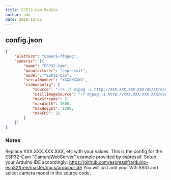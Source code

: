 ```yaml
---
title: ESP32-Cam Module
author: odx
date: 2019-12-22
---
```

## config.json

```json
{
	"platform": "Camera-ffmpeg",
	"cameras": [{
		"name": "ESP32-Cam",
		"manufacturer": "espressif",
		"model": "ESP32-Cam",
		"serialNumber": "XXXXXXXXX",
		"videoConfig": {
			"source": "-re -f mjpeg -i http://XXX.XXX.XXX.XXX:81/stream",
			"stillImageSource": "-f mjpeg -i http://XXX.XXX.XXX.XXX/capture",
			"maxStreams": 2,
			"maxWidth": 1600,
			"maxHeight": 1200,
			"maxFPS": 25
		}
	}]
}
```

### Notes

Replace XXX.XXX.XXX.XXX, etc with your values.
This is the config for the ESP32-Cam "CameraWebServer" example provided by espressif. Setup your Arduino IDE accordingly: <https://github.com/espressif/arduino-esp32/tree/master/docs/arduino-ide>
You will just add your Wifi SSID and select camera model in the source code.
